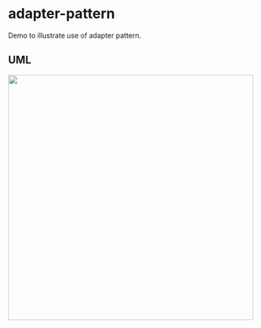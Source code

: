 # adapter-pattern
Demo to illustrate use of adapter pattern.

## UML
<img width="500" src="https://upload.wikimedia.org/wikipedia/commons/8/8c/Adapter_using_delegation_UML_class_diagram.svg">
